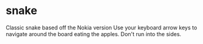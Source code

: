 # snake
Classic snake based off the Nokia version 
Use your keyboard arrow keys to navigate around the board eating the apples. Don't run into the sides.
